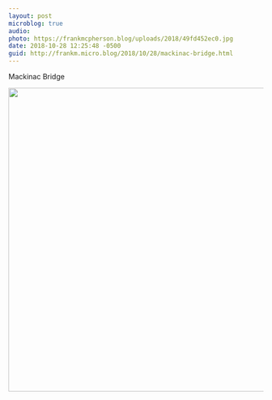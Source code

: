 ```yaml
---
layout: post
microblog: true
audio: 
photo: https://frankmcpherson.blog/uploads/2018/49fd452ec0.jpg
date: 2018-10-28 12:25:48 -0500
guid: http://frankm.micro.blog/2018/10/28/mackinac-bridge.html
---
```

Mackinac Bridge

<img src="https://frankmcpherson.blog/uploads/2018/49fd452ec0.jpg" width="600" height="600" />

